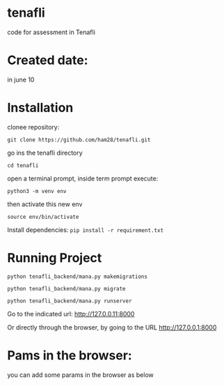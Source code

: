 # tenafli
code for assessment in Tenafli 

# Created date:
in june 10

# Installation

<p>clonee repository:</p> 

`git clone https://github.com/ham28/tenafli.git`

<p> go ins the tenafli directory <p>

`cd tenafli`

open a terminal prompt, inside term prompt execute:

`python3 -m venv env`

then activate this new env

`source env/bin/activate`

Install dependencies:
`pip install -r requirement.txt`

# Running Project
`python tenafli_backend/mana.py makemigrations`

`python tenafli_backend/mana.py migrate`

`python tenafli_backend/mana.py runserver`

Go to the indicated url: http://127.0.0.11:8000

Or directly through the browser, by going to the URL http://127.0.0.1:8000

# Pams in the browser:
you can add some params in the browser as below

